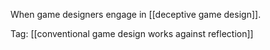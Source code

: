 When game designers engage in [[deceptive game design]].

Tag: [[conventional game design works against reflection]]
